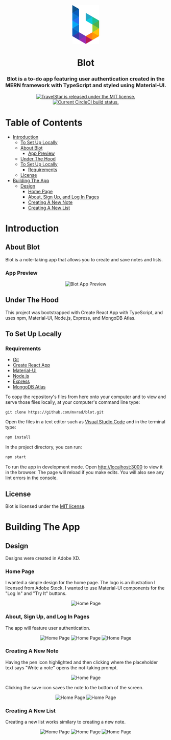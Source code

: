 <p align="center">
  <a href="https://blotapp.herokuapp.com">
    <img alt="Gatsby" src="public/images/blot.svg" width="84" />
  </a>
</p>
<div align="center">
  <h1>Blot</h1>
  <h3>Blot is a to-do app featuring user authentication created in the MERN framework with TypeScript and styled using Material-UI.</h3>
</div>
<p align="center">
  <a href="https://github.com/mvrad/blot/blob/master/LICENSE">
    <img src="https://img.shields.io/badge/license-MIT-blue.svg" alt="TravelStar is released under the MIT license.">
  </a>
  <a href="https://circleci.com/gh/mvrad/blot">
    <img src="https://circleci.com/gh/mvrad/blot.svg?style=shield" alt="Current CircleCI build status.">
  </a>
</p>

# Table of Contents

- [Introduction](#introduction)
  - [To Set Up Locally](#to-set-up-locally)
  - [About Blot](#about-blot)
    - [App Preview](#app-preview)
  - [Under The Hood](#under-the-hood)
  - [To Set Up Locally](#to-set-up-locally)
    - [Requirements](#requirements)
  - [License](#license)
- [Building The App](#building-the-app)
  - [Design](#design)
    - [Home Page](#home-page)
    - [About, Sign Up, and Log In Pages](#about-sign-up-and-log-in-pages)
    - [Creating A New Note](#creating-a-new-note)
    - [Creating A New List](#creating-a-new-list)

# Introduction

## About Blot

Blot is a note-taking app that allows you to create and save notes and lists.

### App Preview

<div align="center">
  <img alt="Blot App Preview" src="public/images/Web 1920 – 1.jpg" width="auto" height="auto">
</div>

## Under The Hood

This project was bootstrapped with Create React App with TypeScript, and uses npm, Material-UI, Node.js, Express, and MongoDB Atlas.

## To Set Up Locally

### Requirements

* [Git](http://git-scm.com/)
* [Create React App](https://create-react-app.dev/)
* [Material-UI](https://material-ui.com/)
* [Node.js](https://nodejs.org/en/)
* [Express](https://expressjs.com/)
* [MongoDB Atlas](https://www.mongodb.com/cloud/atlas)

To copy the repository's files from here onto your computer and to view and serve those files locally, at your computer's command line type:
```
git clone https://github.com/mvrad/blot.git
```
Open the files in a text editor such as [Visual Studio Code](https://code.visualstudio.com/) and in the terminal type:
```bash
npm install
```
In the project directory, you can run:
``` bash
npm start
```
To run the app in development mode. Open [http://localhost:3000](http://localhost:3000) to view it in the browser. The page will reload if you make edits. You will also see any lint errors in the console.

## License

Blot is licensed under the [MIT license](https://github.com/mvrad/blot/blob/master/LICENSE).

# Building The App

## Design

Designs were created in Adobe XD.

### Home Page

I wanted a simple design for the home page. The logo is an illustration I licensed from Adobe Stock. I wanted to use Material-UI components for the "Log In" and "Try It" buttons.

<p align="center">
  <img  alt="Home Page" src="public/images/Web 1920 – 1.jpg"  width="auto" height="auto" />
</p>

### About, Sign Up, and Log In Pages

The app will feature user authentication.

<p align="center">
  <img  alt="Home Page" src="public/images/Web 1920 – 2.jpg" width="auto" height="auto" />
  <img  alt="Home Page" src="public/images/Web 1920 – 3.jpg" width="auto" height="auto" />
  <img  alt="Home Page" src="public/images/Web 1920 – 4.jpg" width="auto" height="auto" />
</p>

### Creating A New Note
Having the pen icon highlighted and then clicking where the placeholder text says "Write a note" opens the not-taking prompt.

<p align="center">
  <img  alt="Home Page" src="public/images/Web 1920 – 6.jpg" width="auto" height="auto" />
<p>
Clicking the save icon saves the note to the bottom of the screen.
<p align="center">
  <img  alt="Home Page" src="public/images/Web 1920 – 10.jpg" width="auto" height="auto" />
  <img  alt="Home Page" src="public/images/Web 1920 – 12.jpg" width="auto" height="auto" />
</p>

### Creating A New List
Creating a new list works similary to creating a new note.
<p align="center">
  <img  alt="Home Page" src="public/images/Web 1920 – 7.jpg" width="auto" height="auto" />
  <img  alt="Home Page" src="public/images/Web 1920 – 16.jpg" width="auto" height="auto" />
  <img  alt="Home Page" src="public/images/Web 1920 – 9.jpg" width="auto" height="auto" />
</p>